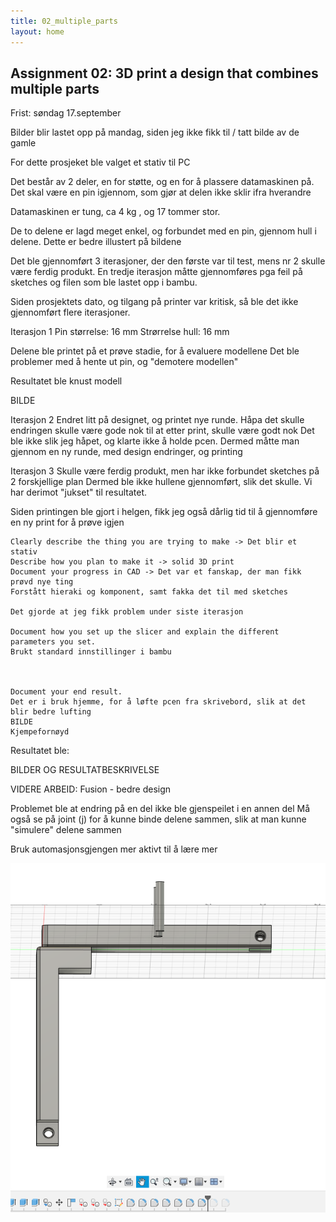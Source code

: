 ```yaml
---
title: 02_multiple_parts
layout: home
---
```


## Assignment 02: 3D print a design that combines multiple parts

Frist: søndag 17.september

Bilder blir lastet opp på mandag, siden jeg ikke fikk til / tatt bilde av de gamle

For dette prosjeket ble valget et stativ til PC

Det består av 2 deler, en for støtte, og en for å plassere datamaskinen på.
Det skal være en pin igjennom, som gjør at delen ikke sklir ifra hverandre

Datamaskinen er tung, ca 4 kg , og 17 tommer stor.

De to delene er lagd meget enkel, og forbundet med en pin, gjennom hull i delene. 
Dette er bedre illustert på bildene

Det ble gjennomført 3 iterasjoner, der den første var til test, mens nr 2 skulle være ferdig produkt.
En tredje iterasjon måtte gjennomføres pga feil på sketches og filen som ble lastet opp i bambu.

Siden prosjektets dato, og tilgang på printer var kritisk, så ble det ikke gjennomført flere iterasjoner.

Iterasjon 1
Pin størrelse: 16 mm
Strørrelse hull: 16 mm

Delene ble printet på et prøve stadie, for å evaluere modellene
Det ble problemer med å hente ut pin, og "demotere modellen"

Resultatet ble knust modell

BILDE

Iterasjon 2
Endret litt på designet, og printet nye runde.
Håpa det skulle endringen skulle være gode nok til at etter print, skulle være godt nok
Det ble ikke slik jeg håpet, og klarte ikke å holde pcen.
Dermed måtte man gjennom en ny runde, med design endringer, og printing


Iterasjon 3
Skulle være ferdig produkt, men har ikke forbundet sketches på 2 forskjellige plan
Dermed ble ikke hullene gjennomført, slik det skulle. Vi har derimot "jukset" til resultatet.

Siden printingen ble gjort i helgen, fikk jeg også dårlig tid til å gjennomføre en ny print for å prøve igjen

    Clearly describe the thing you are trying to make -> Det blir et stativ
    Describe how you plan to make it -> solid 3D print
    Document your progress in CAD -> Det var et fanskap, der man fikk prøvd nye ting
    Forstått hieraki og komponent, samt fakka det til med sketches

    Det gjorde at jeg fikk problem under siste iterasjon

    Document how you set up the slicer and explain the different parameters you set.
    Brukt standard innstillinger i bambu



    Document your end result.
    Det er i bruk hjemme, for å løfte pcen fra skrivebord, slik at det blir bedre lufting
    BILDE
    Kjempefornøyd



Resultatet ble: 

BILDER OG RESULTATBESKRIVELSE


VIDERE ARBEID:
Fusion - bedre design

Problemet ble at endring på en del ikke ble gjenspeilet i en annen del
Må også se på joint (j) for å kunne binde delene sammen, slik at man kunne "simulere" delene sammen

Bruk automasjonsgjengen mer aktivt til å lære mer


![fusion](assets/fusion.png)